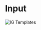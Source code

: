 # Input
![IG Templates](http://www.plantuml.com/plantuml/proxy?cache=no&src=https://raw.githubusercontent.com/IHE/FHIR_IG_content/master/source/be_overview.pu)

